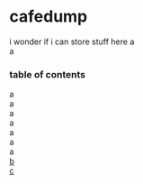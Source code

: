 # cafedump
i wonder if i can store stuff here
a<br>
a<br>
### table of contents
a<br>
a<br>
a<br>
a<br>
a<br>
a<br>
a<br>
[b](#cafedump)<br>
[c](###table-of-contents) 

